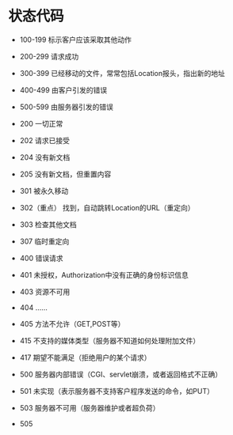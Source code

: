 # 状态代码

* 100-199
    标示客户应该采取其他动作
* 200-299
    请求成功
* 300-399
    已经移动的文件，常常包括Location报头，指出新的地址
* 400-499
    由客户引发的错误
* 500-599
    由服务器引发的错误

* 200
    一切正常
* 202
    请求已接受
* 204
    没有新文档
* 205
    没有新文档，但重置内容
* 301
    被永久移动
* 302（重点）
    找到，自动跳转Location的URL（重定向）
* 303
    检查其他文档
* 307
    临时重定向
* 400
    错误请求
* 401
    未授权，Authorization中没有正确的身份标识信息
* 403
    资源不可用
* 404 ……
* 405
    方法不允许（GET,POST等）
* 415
    不支持的媒体类型（服务器不知道如何处理附加文件）
* 417
    期望不能满足（拒绝用户的某个请求）
* 500
    服务器内部错误（CGI、servlet崩溃，或者返回格式不正确）
* 501
    未实现（表示服务器不支持客户程序发送的命令，如PUT）
* 503
    服务器不可用（服务器维护或者超负荷）
* 505
